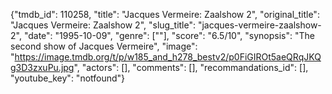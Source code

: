 {"tmdb_id": 110258, "title": "Jacques Vermeire: Zaalshow 2", "original_title": "Jacques Vermeire: Zaalshow 2", "slug_title": "jacques-vermeire-zaalshow-2", "date": "1995-10-09", "genre": [""], "score": "6.5/10", "synopsis": "The second show of Jacques Vermeire", "image": "https://image.tmdb.org/t/p/w185_and_h278_bestv2/p0FiGIROt5aeQRqJKQg3D3zxuPu.jpg", "actors": [], "comments": [], "recommandations_id": [], "youtube_key": "notfound"}